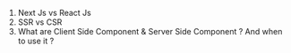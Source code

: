 1. Next Js vs React Js
2. SSR vs CSR
3. What are Client Side Component & Server Side Component ? And when to use it ?
